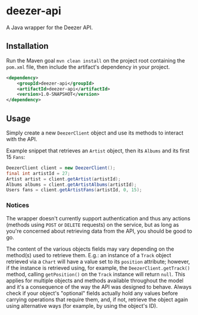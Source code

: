 # deezer-api
A Java wrapper for the Deezer API.

## Installation
Run the Maven goal `mvn clean install` on the project root containing the `pom.xml` file, then include the artifact's dependency in your project.
```xml
<dependency>
    <groupId>deezer-api</groupId>
    <artifactId>deezer-api</artifactId>
    <version>1.0-SNAPSHOT</version>
</dependency>
```

## Usage
Simply create a new `DeezerClient` object and use its methods to interact with the API.

Example snippet that retrieves an `Artist` object, then its `Albums` and its first 15 `Fans`:
```java
DeezerClient client = new DeezerClient();
final int artistId = 27;
Artist artist = client.getArtist(artistId);
Albums albums = client.getArtistAlbums(artistId);
Users fans = client.getArtistFans(artistId, 0, 15);
```

### Notices
The wrapper doesn't currently support authentication and thus any actions (methods using `POST` or `DELETE` requests) on the service, but as long as you're concerned about retrieving data from the API, you should be good to go.

The content of the various objects fields may vary depending on the method(s) used to retrieve them. E.g.: an instance of a `Track` object retrieved via a `Chart` will have a value set to its `position` attribute; however, if the instance is retrieved using, for example, the `DeezerClient.getTrack()` method, calling `getPosition()` on the `Track` instance will return `null`.
This applies for multiple objects and methods available throughout the model and it's a consequence of the way the API was designed to behave. Always check if your object's "optional" fields actually hold any values before carrying operations that require them, and, if not, retrieve the object again using alternative ways (for example, by using the object's ID).